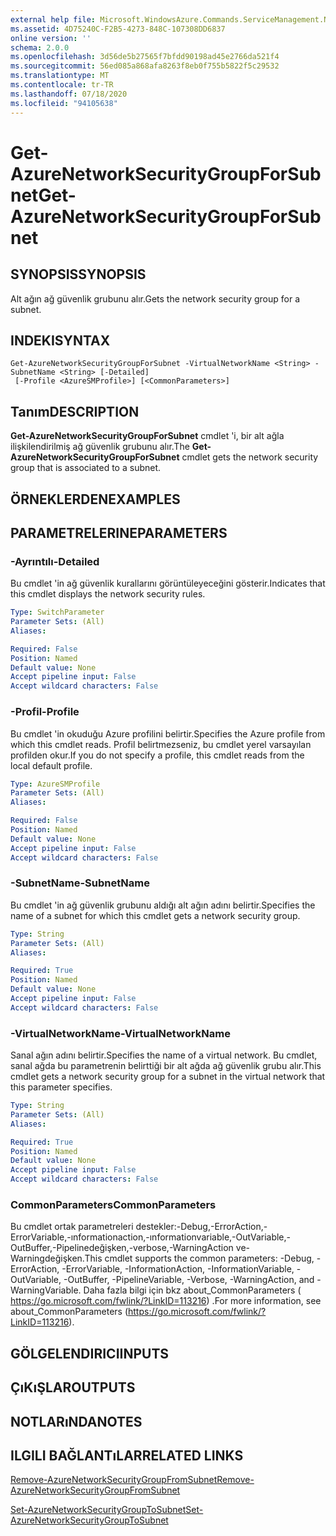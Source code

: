 ```yaml
---
external help file: Microsoft.WindowsAzure.Commands.ServiceManagement.Network.dll-Help.xml
ms.assetid: 4D75240C-F2B5-4273-848C-107308DD6837
online version: ''
schema: 2.0.0
ms.openlocfilehash: 3d56de5b27565f7bfdd90198ad45e2766da521f4
ms.sourcegitcommit: 56ed085a868afa8263f8eb0f755b5822f5c29532
ms.translationtype: MT
ms.contentlocale: tr-TR
ms.lasthandoff: 07/18/2020
ms.locfileid: "94105638"
---
```

# <span data-ttu-id="e8f55-101">Get-AzureNetworkSecurityGroupForSubnet</span><span class="sxs-lookup"><span data-stu-id="e8f55-101">Get-AzureNetworkSecurityGroupForSubnet</span></span>

## <span data-ttu-id="e8f55-102">SYNOPSIS</span><span class="sxs-lookup"><span data-stu-id="e8f55-102">SYNOPSIS</span></span>
<span data-ttu-id="e8f55-103">Alt ağın ağ güvenlik grubunu alır.</span><span class="sxs-lookup"><span data-stu-id="e8f55-103">Gets the network security group for a subnet.</span></span>

## <span data-ttu-id="e8f55-104">INDEKI</span><span class="sxs-lookup"><span data-stu-id="e8f55-104">SYNTAX</span></span>

```
Get-AzureNetworkSecurityGroupForSubnet -VirtualNetworkName <String> -SubnetName <String> [-Detailed]
 [-Profile <AzureSMProfile>] [<CommonParameters>]
```

## <span data-ttu-id="e8f55-105">Tanım</span><span class="sxs-lookup"><span data-stu-id="e8f55-105">DESCRIPTION</span></span>
<span data-ttu-id="e8f55-106">**Get-AzureNetworkSecurityGroupForSubnet** cmdlet 'i, bir alt ağla ilişkilendirilmiş ağ güvenlik grubunu alır.</span><span class="sxs-lookup"><span data-stu-id="e8f55-106">The **Get-AzureNetworkSecurityGroupForSubnet** cmdlet gets the network security group that is associated to a subnet.</span></span>

## <span data-ttu-id="e8f55-107">ÖRNEKLERDEN</span><span class="sxs-lookup"><span data-stu-id="e8f55-107">EXAMPLES</span></span>

## <span data-ttu-id="e8f55-108">PARAMETRELERINE</span><span class="sxs-lookup"><span data-stu-id="e8f55-108">PARAMETERS</span></span>

### <span data-ttu-id="e8f55-109">-Ayrıntılı</span><span class="sxs-lookup"><span data-stu-id="e8f55-109">-Detailed</span></span>
<span data-ttu-id="e8f55-110">Bu cmdlet 'in ağ güvenlik kurallarını görüntüleyeceğini gösterir.</span><span class="sxs-lookup"><span data-stu-id="e8f55-110">Indicates that this cmdlet displays the network security rules.</span></span>

```yaml
Type: SwitchParameter
Parameter Sets: (All)
Aliases: 

Required: False
Position: Named
Default value: None
Accept pipeline input: False
Accept wildcard characters: False
```

### <span data-ttu-id="e8f55-111">-Profil</span><span class="sxs-lookup"><span data-stu-id="e8f55-111">-Profile</span></span>
<span data-ttu-id="e8f55-112">Bu cmdlet 'in okuduğu Azure profilini belirtir.</span><span class="sxs-lookup"><span data-stu-id="e8f55-112">Specifies the Azure profile from which this cmdlet reads.</span></span>
<span data-ttu-id="e8f55-113">Profil belirtmezseniz, bu cmdlet yerel varsayılan profilden okur.</span><span class="sxs-lookup"><span data-stu-id="e8f55-113">If you do not specify a profile, this cmdlet reads from the local default profile.</span></span>

```yaml
Type: AzureSMProfile
Parameter Sets: (All)
Aliases: 

Required: False
Position: Named
Default value: None
Accept pipeline input: False
Accept wildcard characters: False
```

### <span data-ttu-id="e8f55-114">-SubnetName</span><span class="sxs-lookup"><span data-stu-id="e8f55-114">-SubnetName</span></span>
<span data-ttu-id="e8f55-115">Bu cmdlet 'in ağ güvenlik grubunu aldığı alt ağın adını belirtir.</span><span class="sxs-lookup"><span data-stu-id="e8f55-115">Specifies the name of a subnet for which this cmdlet gets a network security group.</span></span>

```yaml
Type: String
Parameter Sets: (All)
Aliases: 

Required: True
Position: Named
Default value: None
Accept pipeline input: False
Accept wildcard characters: False
```

### <span data-ttu-id="e8f55-116">-VirtualNetworkName</span><span class="sxs-lookup"><span data-stu-id="e8f55-116">-VirtualNetworkName</span></span>
<span data-ttu-id="e8f55-117">Sanal ağın adını belirtir.</span><span class="sxs-lookup"><span data-stu-id="e8f55-117">Specifies the name of a virtual network.</span></span>
<span data-ttu-id="e8f55-118">Bu cmdlet, sanal ağda bu parametrenin belirttiği bir alt ağda ağ güvenlik grubu alır.</span><span class="sxs-lookup"><span data-stu-id="e8f55-118">This cmdlet gets a network security group for a subnet in the virtual network that this parameter specifies.</span></span>

```yaml
Type: String
Parameter Sets: (All)
Aliases: 

Required: True
Position: Named
Default value: None
Accept pipeline input: False
Accept wildcard characters: False
```

### <span data-ttu-id="e8f55-119">CommonParameters</span><span class="sxs-lookup"><span data-stu-id="e8f55-119">CommonParameters</span></span>
<span data-ttu-id="e8f55-120">Bu cmdlet ortak parametreleri destekler:-Debug,-ErrorAction,-ErrorVariable,-ınformationaction,-ınformationvariable,-OutVariable,-OutBuffer,-Pipelinedeğişken,-verbose,-WarningAction ve-Warningdeğişken.</span><span class="sxs-lookup"><span data-stu-id="e8f55-120">This cmdlet supports the common parameters: -Debug, -ErrorAction, -ErrorVariable, -InformationAction, -InformationVariable, -OutVariable, -OutBuffer, -PipelineVariable, -Verbose, -WarningAction, and -WarningVariable.</span></span> <span data-ttu-id="e8f55-121">Daha fazla bilgi için bkz about_CommonParameters ( https://go.microsoft.com/fwlink/?LinkID=113216) .</span><span class="sxs-lookup"><span data-stu-id="e8f55-121">For more information, see about_CommonParameters (https://go.microsoft.com/fwlink/?LinkID=113216).</span></span>

## <span data-ttu-id="e8f55-122">GÖLGELENDIRICI</span><span class="sxs-lookup"><span data-stu-id="e8f55-122">INPUTS</span></span>

## <span data-ttu-id="e8f55-123">ÇıKıŞLAR</span><span class="sxs-lookup"><span data-stu-id="e8f55-123">OUTPUTS</span></span>

## <span data-ttu-id="e8f55-124">NOTLARıNDA</span><span class="sxs-lookup"><span data-stu-id="e8f55-124">NOTES</span></span>

## <span data-ttu-id="e8f55-125">ILGILI BAĞLANTıLAR</span><span class="sxs-lookup"><span data-stu-id="e8f55-125">RELATED LINKS</span></span>

[<span data-ttu-id="e8f55-126">Remove-AzureNetworkSecurityGroupFromSubnet</span><span class="sxs-lookup"><span data-stu-id="e8f55-126">Remove-AzureNetworkSecurityGroupFromSubnet</span></span>](./Remove-AzureNetworkSecurityGroupFromSubnet.md)

[<span data-ttu-id="e8f55-127">Set-AzureNetworkSecurityGroupToSubnet</span><span class="sxs-lookup"><span data-stu-id="e8f55-127">Set-AzureNetworkSecurityGroupToSubnet</span></span>](./Set-AzureNetworkSecurityGroupToSubnet.md)
